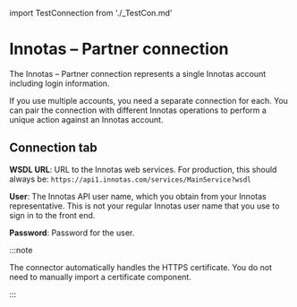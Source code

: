 import TestConnection from './_TestCon.md'

# Innotas – Partner connection 

<head>
  <meta name="guidename" content="Integration"/>
  <meta name="context" content="GUID-635aff4e-760e-40a6-8122-e39b1e9a8c20"/>
</head>


The Innotas – Partner connection represents a single Innotas account including login information.

If you use multiple accounts, you need a separate connection for each. You can pair the connection with different Innotas operations to perform a unique action against an Innotas account.

## Connection tab 

**WSDL URL**: URL to the Innotas web services. For production, this should always be: `https://api1.innotas.com/services/MainService?wsdl`

**User**: The Innotas API user name, which you obtain from your Innotas representative. This is not your regular Innotas user name that you use to sign in to the front end.

**Password**: Password for the user.

:::note

The connector automatically handles the HTTPS certificate. You do not need to manually import a certificate component.

:::

<TestConnection />